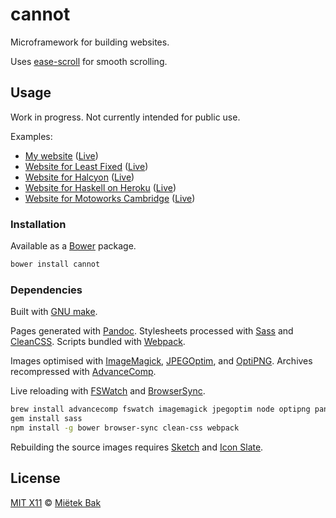cannot
======

Microframework for building websites.

Uses [ease-scroll](https://github.com/mietek/ease-scroll/) for smooth scrolling.


Usage
-----

Work in progress.  Not currently intended for public use.

Examples:

- [My website](https://github.com/mietek/mietek-website/) ([Live](http://mietek.github.io/))
- [Website for Least Fixed](https://github.com/mietek/least-fixed-website/) ([Live](http://mietek.github.io/least-fixed-website/))
- [Website for Halcyon](https://github.com/mietek/halcyon-website/) ([Live](http://mietek.github.io/halcyon-website/))
- [Website for Haskell on Heroku](https://github.com/mietek/haskell-on-heroku-website/) ([Live](http://mietek.github.io/haskell-on-heroku-website/))
- [Website for Motoworks Cambridge](https://github.com/mietek/motoworks-website/) ([Live](http://mietek.github.io/motoworks-website/))


### Installation

Available as a [Bower](http://bower.io/) package.

```sh
bower install cannot
```


### Dependencies

Built with [GNU make](http://gnu.org/software/make/).

Pages generated with [Pandoc](http://johnmacfarlane.net/pandoc/).  Stylesheets processed with [Sass](http://sass-lang.com/) and [CleanCSS](https://github.com/jakubpawlowicz/clean-css/).  Scripts bundled with [Webpack](http://webpack.github.io/).

Images optimised with [ImageMagick](http://www.imagemagick.org/), [JPEGOptim](https://github.com/tjko/jpegoptim/), and [OptiPNG](http://optipng.sourceforge.net/).  Archives recompressed with [AdvanceComp](http://advancemame.sourceforge.net/comp-readme.html).

Live reloading with [FSWatch](https://github.com/emcrisostomo/fswatch/) and [BrowserSync](http://www.browsersync.io/).

```sh
brew install advancecomp fswatch imagemagick jpegoptim node optipng pandoc
gem install sass
npm install -g bower browser-sync clean-css webpack
```

Rebuilding the source images requires [Sketch](http://bohemiancoding.com/sketch/) and [Icon Slate](http://www.kodlian.com/apps/icon-slate/).


License
-------

[MIT X11](https://github.com/mietek/license/blob/master/LICENSE.md) © [Miëtek Bak](http://mietek.io/)
